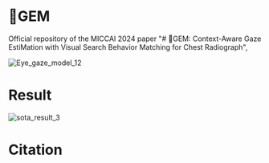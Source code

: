 # :gem:GEM
Official repository of the MICCAI 2024 paper "# :gem:GEM: Context-Aware Gaze EstiMation with Visual Search Behavior Matching for Chest Radiograph",

![Eye_gaze_model_12](https://github.com/user-attachments/assets/0b82531c-2b97-446f-86bd-5798cd7d0d7b)


# Result

![sota_result_3](https://github.com/user-attachments/assets/a4629129-3246-4b28-9b88-596eaaaccf4b)

# Citation
